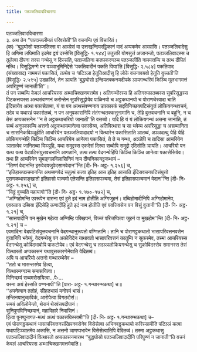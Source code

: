 ```yaml
---
title: पतञ्‍जलिवादविचारणा

---
```

पतञ्‍जलिवादविचारणा  
३. अथ तेन ‘‘पातञ्‍जलीमतं परिवत्तेती’’ति वचनम्पि एवं विचारितं।  
(क) ‘‘बुद्धघोसो पतञ्‍जलिस्स वा अञ्‍ञेसं वा उत्तरइन्दियरट्ठिकानं वादं अप्पकमेव अञ्‍ञासि। पतञ्‍जलिवादेसु हि अणिमा लघिमाति इदमेव द्वयं दस्सेसि [विसुद्धि॰ १.१४४] ततुत्तरि योगसुत्तं अजानन्तो, पतञ्‍जलिवादस्स च तुलेत्वा दीपना तस्स गन्थेसु न दिस्सति, पतञ्‍जलिना कतपकरणञ्‍च पतञ्‍जलीति नाममत्तम्पि च तत्थ दीपितं नत्थि। विसुद्धिमग्गे पन पञ्‍ञाभूमिनिद्देसे ‘पकतिवादीनं पकति विया’ति [विसुद्धि॰ २.५८४] पकतिवाद (संख्यावाद) नाममत्तं पकासितं, तत्थेव च ‘पटिञ्‍ञा हेतूतिआदीसु हि लोके वचनावयवो हेतूति वुच्‍चती’ति [विसुद्धि॰ २.५९५] उदाहरितं, तेन ञायति ‘बुद्धघोसो इन्दियतक्‍कनयदीपके ञायगन्थस्मिं किञ्‍चि मूलभागमत्तं अपरिपुण्णं जानाती’ति’’।  
तं पन सब्बम्पि केवलं आचरियस्स अब्भाचिक्खणमत्तमेव। अतिगम्भीरस्स हि अतिगरुकातब्बस्स सुपरिसुद्धस्स पिटकत्तयस्स अत्थसंवण्णनं करोन्तेन सुपरिसुद्धोयेव पाळिनयो च अट्ठकथानयो च पोराणथेरवादा चाति ईदिसायेव अत्था पकासेतब्बा, यं वा पन अत्थसंवण्णनाय उपकारकं सद्दविनिच्छयपटिसंयुत्तं लोकियगन्थवचनं, तदेव च यथारहं पकासेतब्बं, न पन अनुपकारानिपि तंतंगन्थतक्‍कत्तुनामानि च, तेहि वुत्तवचनानि च बहूनि, न च तेसं अप्पकासनेन ‘‘न ते अट्ठकथाचरियो जानाती’’ति वत्तब्बो। यदि हि यं यं लोकियगन्थं अत्तना जानाति, तं सब्बं अनुपकारम्पि अत्तनो अट्ठकथायमानेत्वा पकासेय्य, अतिवित्थारा च सा भवेय्य अपरिसुद्धा च असम्मानिता च सासनिकविञ्‍ञूहीति आचरियेन पतञ्‍जलिवादादयो न वित्थारेन पकासिताति ञातब्बं, अञ्‍ञदत्थु येहि येहि लोकियगन्थेहि किञ्‍चि किञ्‍चि आचरियेन आनेत्वा पकासितं, ते ते च गन्था, अञ्‍ञेपि च तादिसा आचरियेन ञातात्वेव जानितब्बा विञ्‍ञूहि, यथा समुद्दस्स एकदेसं दिस्वा सब्बोपि समुद्दो एदिसोति ञायति। आचरियो पन यत्थ यत्थ वेदपटिसंयुत्तवचनानि आगतानि, तत्थ तत्थ वेदगन्थेहिपि किञ्‍चि किञ्‍चि आनेत्वा पकासेसियेव। तथा हि आचरियेन सुमङ्गलविलासिनियं नाम दीघनिकायट्ठकथायं –  
‘‘तिण्णं वेदानन्ति इरुवेदयजुवेदसामवेदान’’न्ति [दी॰ नि॰ अट्ठ॰ १.२५६] च,  
‘‘इतिहासपञ्‍चमानन्ति अथब्बणवेदं चतुत्थं कत्वा इतिह आस इतिह आसाति ईदिसवचनपटिसंयुत्तो पुराणकथासङ्खातो इतिहासो पञ्‍चमो एतेसन्ति इतिहासपञ्‍चमा, तेसं इतिहासपञ्‍चमानं वेदान’’न्ति [दी॰ नि॰ अट्ठ॰ १.२५६] च,  
‘‘यिट्ठं वुच्‍चति महायागो’’ति [दी॰ नि॰ अट्ठ॰ १.१७०-१७२] च,  
‘‘अग्गिहोमन्ति एवरूपेन दारुना एवं हुते इदं नाम होतीति अग्गिजुहनं। दब्बिहोमादीनिपि अग्गिहोमानेव, एवरूपाय दब्बिया ईदिसेहि कणादीहि हुते इदं नाम होतीति एवं पवत्तिवसेन पन विसुं वुत्तानी’’ति [दी॰ नि॰ अट्ठ॰ १.२१] च,  
‘‘सासपादीनि पन मुखेन गहेत्वा अग्गिम्हि पक्खिपनं, विज्‍जं परिजप्पित्वा जुहनं वा मुखहोम’’न्ति [दी॰ नि॰ अट्ठ॰ १.२१] च –  
एवमादिना वेदपटिसंयुत्तवचनानि वेदगन्थानुरूपतो वण्णितानि। तानि च पोराणट्ठकथातो भासापरिवत्तनवसेन वुत्तानिपि भवेय्युं, वेदगन्थेसु पन अकोविदेन याथावतो भासापरिवत्तनं कातुम्पि न सुकरमेव, तस्मा आचरियस्स वेदगन्थेसु कोविदभावोपि पाकटोयेव। एवं वेदगन्थेसु च तदञ्‍ञलोकियगन्थेसु च सुकोविदस्सेव समानस्स तेसं वित्थारतो अप्पकासनं यथावुत्तकारणेनेवाति वेदितब्बं।  
अपि च आचरियो अत्तनो गन्थारम्भेयेव –  
‘‘ततो च भासन्तरमेव हित्वा,  
वित्थारमग्गञ्‍च समासयित्वा।  
विनिच्छयं सब्बमसेसयित्वा…पे॰…  
यस्मा अयं हेस्सति वण्णनापी’’ति [पारा॰ अट्ठ॰ १.गन्थारम्भकथा] च॥  
‘‘अपनेत्वान ततोहं, सीहळभासं मनोरमं भासं।  
तन्तिनयानुच्छविकं, आरोपेत्वा विगतदोसं॥  
समयं अविलोमेन्तो, थेरानं थेरवंसपदीपानं।  
सुनिपुणविनिच्छयानं, महाविहारे निवासिनं।  
हित्वा पुनप्पुनागत-मत्थं अत्थं पकासयिस्सामी’’ति [दी॰ नि॰ अट्ठ॰ १.गन्थारम्भकथा] च–  
एवं पोराणट्ठकथानं भासापरिवत्तनसंखिपनवसेनेव विसेसेत्वा अभिनवट्ठकथायो करिस्सामीति पटिञ्‍ञं कत्वा यथापटिञ्‍ञातमेव अकासि, न अत्तनो ञाणप्पभावेन विसेसेत्वातिपि वेदितब्बं। तस्मा अट्ठकथासु पतञ्‍जलिवादादीनं वित्थारतो अप्पकासनमारब्भ ‘‘बुद्धघोसो पतञ्‍जलिवादादीनि परिपुण्णं न जानाती’’ति वचनं केवलं आचरियस्स अब्भाचिक्खणमत्तमेवाति।  